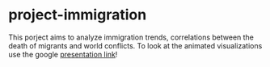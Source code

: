# project-immigration
This porject aims to analyze immigration trends, correlations between the death of migrants and world conflicts. 
To look at the animated visualizations use the google [presentation link](https://docs.google.com/presentation/d/1KqF75IADoWM_INerJjfjwKdevQUL6JnfN1i9NLa2Bbk/edit#slide=id.p)!
